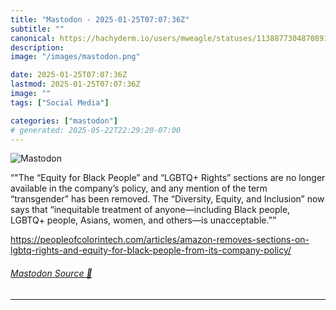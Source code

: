 ```yaml
---
title: "Mastodon - 2025-01-25T07:07:36Z"
subtitle: ""
canonical: https://hachyderm.io/users/mweagle/statuses/113887730487089130
description:
image: "/images/mastodon.png"

date: 2025-01-25T07:07:36Z
lastmod: 2025-01-25T07:07:36Z
image: ""
tags: ["Social Media"]

categories: ["mastodon"]
# generated: 2025-05-22T22:29:20-07:00
---
```

![Mastodon](/images/mastodon.png)

<p>“&quot;The “Equity for Black People” and “LGBTQ+ Rights” sections are no longer available in the company’s policy, and any mention of the term “transgender” has been removed. The “Diversity, Equity, and Inclusion” now says that “inequitable treatment of anyone—including Black people, LGBTQ+ people, Asians, women, and others—is unacceptable.””</p><p><a href="https://peopleofcolorintech.com/articles/amazon-removes-sections-on-lgbtq-rights-and-equity-for-black-people-from-its-company-policy/" target="_blank" rel="nofollow noopener noreferrer" translate="no"><span class="invisible">https://</span><span class="ellipsis">peopleofcolorintech.com/articl</span><span class="invisible">es/amazon-removes-sections-on-lgbtq-rights-and-equity-for-black-people-from-its-company-policy/</span></a></p>


###### [Mastodon Source 🐘](https://hachyderm.io/@mweagle/113887730487089130)

___
